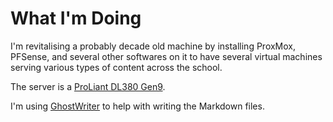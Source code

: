 # What I'm Doing
I'm revitalising a probably decade old machine by installing ProxMox, PFSense, and several other softwares on it to have 
several virtual machines serving various types of content across the school.

The server is a [ProLiant DL380 Gen9](https://techlibrary.hpe.com/us/en/mobile/iss/index.aspx?product=DL380_Gen9).

I'm using [GhostWriter](https://ghostwriter.kde.org/) to help with writing the Markdown files.
